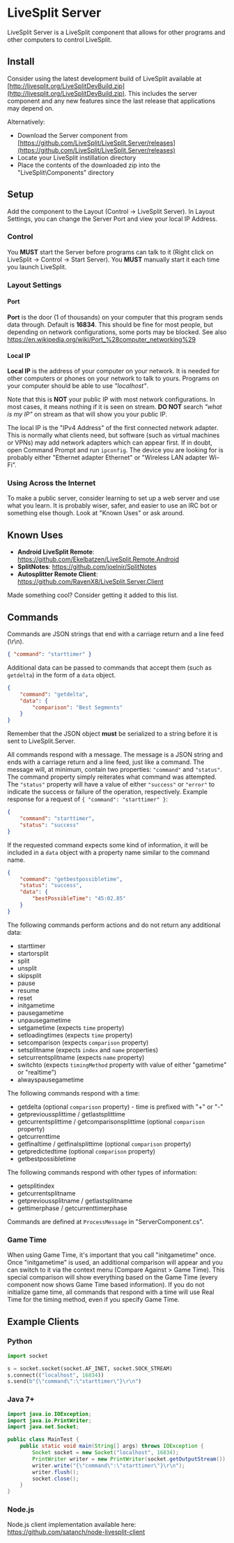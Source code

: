 # LiveSplit Server

LiveSplit Server is a LiveSplit component that allows for other programs and other computers to control LiveSplit.

## Install

Consider using the latest development build of LiveSplit available at [http://livesplit.org/LiveSplitDevBuild.zip](http://livesplit.org/LiveSplitDevBuild.zip). This includes the server component and any new features since the last release that applications may depend on.

Alternatively:

- Download the Server component from [https://github.com/LiveSplit/LiveSplit.Server/releases](https://github.com/LiveSplit/LiveSplit.Server/releases)
- Locate your LiveSplit instillation directory
- Place the contents of the downloaded zip into the "LiveSplit\Components" directory

## Setup

Add the component to the Layout (Control -> LiveSplit Server). In Layout Settings, you can change the Server Port and view your local IP Address.

### Control

You **MUST** start the Server before programs can talk to it (Right click on LiveSplit -> Control -> Start Server). You **MUST** manually start it each time you launch LiveSplit.

### Layout Settings

#### Port

**Port** is the door (1 of thousands) on your computer that this program sends data through. Default is **16834**. This should be fine for most people, but depending on network configurations, some ports may be blocked. See also https://en.wikipedia.org/wiki/Port_%28computer_networking%29

#### Local IP

**Local IP** is the address of your computer on your network. It is needed for other computers or phones on your network to talk to yours. Programs on your computer should be able to use _"localhost"_.

Note that this is **NOT** your public IP with most network configurations. In most cases, it means nothing if it is seen on stream. **DO NOT** search _"what is my IP"_ on stream as that will show you your public IP.

The local IP is the "IPv4 Address" of the first connected network adapter. This is normally what clients need, but software (such as virtual machines or VPNs) may add network adapters which can appear first. If in doubt, open Command Prompt and run `ipconfig`. The device you are looking for is probably either "Ethernet adapter Ethernet" or "Wireless LAN adapter Wi-Fi".

### Using Across the Internet

To make a public server, consider learning to set up a web server and use what you learn. It is probably wiser, safer, and easier to use an IRC bot or something else though. Look at "Known Uses" or ask around.

## Known Uses

- **Android LiveSplit Remote**: https://github.com/Ekelbatzen/LiveSplit.Remote.Android
- **SplitNotes**: https://github.com/joelnir/SplitNotes
- **Autosplitter Remote Client**: https://github.com/RavenX8/LiveSplit.Server.Client

Made something cool? Consider getting it added to this list.

## Commands

Commands are JSON strings that end with a carriage return and a line feed (\r\n).
```json
{ "command": "starttimer" }
```
Additional data can be passed to commands that accept them (such as `getdelta`) in the form of a `data` object.
```json
{
    "command": "getdelta",
    "data": {
        "comparison": "Best Segments"
    }
}
```
Remember that the JSON object **must** be serialized to a string before it is sent to LiveSplit.Server.

All commands respond with a message. The message is a JSON string and ends with a carriage return and a line feed, just like a command. The message will, at minimum, contain two properties: `"command"` and `"status"`. The command property simply reiterates what command was attempted. The `"status"` property will have a value of either `"success"` or `"error"` to indicate the success or failure of the operation, respectively.
Example response for a request of `{ "command": "starttimer" }`:
```json
{
    "command": "starttimer",
    "status": "success"
}
```
If the requested command expects some kind of information, it will be included in a `data` object with a property name similar to the command name.
```json
{
    "command": "getbestpossibletime",
    "status": "success",
    "data": {
        "bestPossibleTime": "45:02.85"
    }
}
```

The following commands perform actions and do not return any additional data:

- starttimer
- startorsplit
- split
- unsplit
- skipsplit
- pause
- resume
- reset
- initgametime
- pausegametime
- unpausegametime
- setgametime (expects `time` property)
- setloadingtimes (expects `time` property)
- setcomparison (expects `comparison` property)
- setsplitname (expects `index` and `name` properties)
- setcurrentsplitname (expects `name` property)
- switchto (expects `timingMethod` property with value of either "gametime" or "realtime")
- alwayspausegametime

The following commands respond with a time:

- getdelta (optional `comparison` property) - time is prefixed with "+" or "-"
- getprevioussplittime / getlastsplittime
- getcurrentsplittime / getcomparisonsplittime (optional `comparison` property)
- getcurrenttime
- getfinaltime / getfinalsplittime (optional `comparison` property)
- getpredictedtime (optional `comparison` property)
- getbestpossibletime

The following commands respond with other types of information:

- getsplitindex
- getcurrentsplitname
- getprevioussplitname / getlastsplitname
- gettimerphase / getcurrenttimerphase

Commands are defined at `ProcessMessage` in "ServerComponent.cs".

### Game Time
When using Game Time, it's important that you call "initgametime" once. Once "initgametime" is used, an additional comparison will appear and you can switch to it via the context menu (Compare Against > Game Time). This special comparison will show everything based on the Game Time (every component now shows Game Time based information). If you do not initialize game time, all commands that respond with a time will use Real Time for the timing method, even if you specify Game Time.

## Example Clients

### Python

```python
import socket

s = socket.socket(socket.AF_INET, socket.SOCK_STREAM)
s.connect(("localhost", 16834))
s.send(b"{\"command\":\"starttimer\"}\r\n")
```

### Java 7+

```java
import java.io.IOException;
import java.io.PrintWriter;
import java.net.Socket;

public class MainTest {
    public static void main(String[] args) throws IOException {
        Socket socket = new Socket("localhost", 16834);
        PrintWriter writer = new PrintWriter(socket.getOutputStream());
        writer.write("{\"command\":\"starttimer\"}\r\n");
        writer.flush();
        socket.close();
    }
}
```
### Node.js

Node.js client implementation available here: https://github.com/satanch/node-livesplit-client
